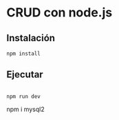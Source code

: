 # CRUD con node.js

## Instalación

```shell
npm install

```

## Ejecutar

```shell

npm run dev

```

npm i mysql2
